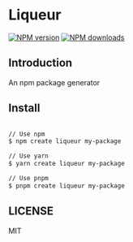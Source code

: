 # Liqueur

[![NPM version](https://img.shields.io/npm/v/create-liqueur.svg?style=flat)](https://npmjs.org/package/create-liqueur) [![NPM downloads](http://img.shields.io/npm/dm/create-liqueur.svg?style=flat)](https://npmjs.org/package/create-liqueur)

## Introduction

An npm package generator

## Install

```sh

// Use npm
$ npm create liqueur my-package

// Use yarn
$ yarn create liqueur my-package

// Use pnpm
$ pnpm create liqueur my-package

```

## LICENSE

MIT
